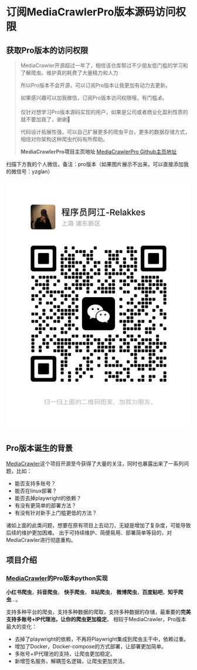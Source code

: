 # 订阅MediaCrawlerPro版本源码访问权限

## 获取Pro版本的访问权限
> MediaCrawler开源超过一年了，相信该仓库帮过不少朋友低门槛的学习和了解爬虫。维护真的耗费了大量精力和人力 <br>
> 
> 所以Pro版本不会开源，可以订阅Pro版本让我更加有动力去更新。<br>
> 
> 如果感兴趣可以加我微信，订阅Pro版本访问权限哦，有门槛💰。<br>
> 
> 仅针对想学习Pro版本源码实现的用户，如果是公司或者商业化盈利性质的就不要加我了，谢谢🙏
> 
> 代码设计拓展性强，可以自己扩展更多的爬虫平台，更多的数据存储方式，相信对你架构这种爬虫代码有所帮助。
> 
> 
> **MediaCrawlerPro项目主页地址**
> [MediaCrawlerPro Github主页地址](https://github.com/MediaCrawlerPro)



扫描下方我的个人微信，备注：pro版本（如果图片展示不出来，可以直接添加我的微信号：yzglan）

![relakkes_weichat.JPG](static/images/relakkes_weichat.jpg)


##  Pro版本诞生的背景
[MediaCrawler](https://github.com/NanmiCoder/MediaCrawler)这个项目开源至今获得了大量的关注，同时也暴露出来了一系列问题，比如：
- 能否支持多账号？
- 能否在linux部署？
- 能否去掉playwright的依赖？
- 有没有更简单的部署方法？
- 有没有针对新手上门槛更低的方法？

诸如上面的此类问题，想要在原有项目上去动刀，无疑是增加了复杂度，可能导致后续的维护更加困难。
出于可持续维护、简便易用、部署简单等目的，对MediaCrawler进行彻底重构。

## 项目介绍
### [MediaCrawler](https://github.com/NanmiCoder/MediaCrawler)的Pro版本python实现
**小红书爬虫**，**抖音爬虫**， **快手爬虫**， **B站爬虫**， **微博爬虫**，**百度贴吧**，**知乎爬虫**...。

支持多种平台的爬虫，支持多种数据的爬取，支持多种数据的存储，最重要的**完美支持多账号+IP代理池，让你的爬虫更加稳定**。
相较于MediaCrawler，Pro版本最大的变化：
- 去掉了playwright的依赖，不再将Playwright集成到爬虫主干中，依赖过重。
- 增加了Docker，Docker-compose的方式部署，让部署更加简单。
- 多账号+IP代理池的支持，让爬虫更加稳定。
- 新增签名服务，解耦签名逻辑，让爬虫更加灵活。

